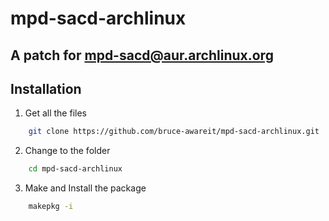 # mpd-sacd-archlinux
A patch for mpd-sacd@aur.archlinux.org
---
## Installation
1. Get all the files
```bash
    git clone https://github.com/bruce-awareit/mpd-sacd-archlinux.git
```
2. Change to the folder
```bash
    cd mpd-sacd-archlinux
```
3. Make and Install the package
```bash
    makepkg -i
```